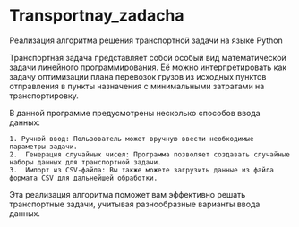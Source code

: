 # Transportnay_zadacha
Реализация алгоритма решения транспортной задачи на языке Python

Транспортная задача представляет собой особый вид математической задачи линейного программирования. Её можно интерпретировать как задачу оптимизации плана перевозок грузов из исходных пунктов отправления в пункты назначения с минимальными затратами на транспортировку.

В данной программе предусмотрены несколько способов ввода данных:

    1. Ручной ввод: Пользователь может вручную ввести необходимые параметры задачи.
    2.  Генерация случайных чисел: Программа позволяет создавать случайные наборы данных для транспортной задачи.
    3.  Импорт из CSV-файла: Вы также можете загрузить данные из файла формата CSV для дальнейшей обработки.

Эта реализация алгоритма поможет вам эффективно решать транспортные задачи, учитывая разнообразные варианты ввода данных.

